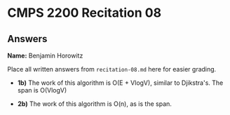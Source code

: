 # CMPS 2200 Recitation 08

## Answers

**Name:** Benjamin Horowitz



Place all written answers from `recitation-08.md` here for easier grading.



- **1b)** The work of this algorithm is O(E + VlogV), similar to Djikstra's.
The span is O(VlogV)



- **2b)** The work of this algorithm is O(n), as is the span.


